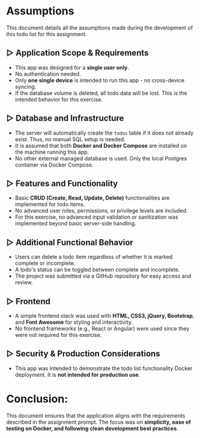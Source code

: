 # Assumptions 

This document details all the assumptions made during the development of this todo list for this assignment. 

## ▷ Application Scope & Requirements
- This app was designed for a  **single user only**. 
- No authentication needed. 
- Only **one single device** is intended to run this app - no cross-device syncing. 
- If the database volume is deleted, all todo data will be lost. This is the intended behavior for this exercise. 

## ▷ Database and Infrastructure
- The server will automatically create the `todos` table if it does not already exist. Thus, no manual SQL setup is needed. 
- It is assumed that both **Docker and Docker Compose** are installed on the machine running this app. 
- No other external managed database is used. Only the local Postgres container via Docker Compose.

## ▷ Features and Functionality
- Basic **CRUD (Create, Read, Update, Delete)** functionalities are implemented for todo items.
- No advanced user roles, permissions, or privilege levels are included.
- For this exercise, no advanced input validation or sanitization was implemented beyond basic server-side handling.

## ▷ Additional Functional Behavior
- Users can delete a todo item regardless of whether it is marked complete or incomplete. 
- A todo's status can be toggled between complete and incomplete. 
- The project was submitted via a GitHub repository for easy access and review.

## ▷ Frontend
- A simple frontend stack was used with **HTML, CSS3, jQuery, Bootstrap**, and **Font Awesome** for styling and interactivity. 
- No frontend frameworks (e.g., React or Angular) were used since they were not required for this exercise. 

## ▷ Security & Production Considerations 
- This app was intended to demonstrate the todo list functionality Docker deployment. It is **not intended for production use**. 


# Conclusion: 

This document ensures that the application aligns with the requirements described in the assignment prompt. The focus was on **simplicity, ease of testing on Docker, and following clean development best practices**.